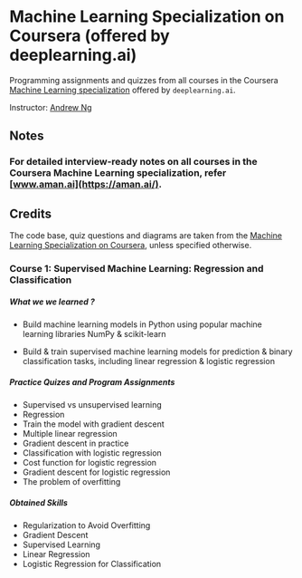 # Machine Learning Specialization on Coursera (offered by deeplearning.ai)

Programming assignments and quizzes from all courses in the Coursera [Machine Learning specialization](https://www.coursera.org/specializations/machine-learning) offered by `deeplearning.ai`.

Instructor: [Andrew Ng](http://www.andrewng.org/)

## Notes

### For detailed interview-ready notes on all courses in the Coursera Machine Learning specialization, refer [www.aman.ai](https://aman.ai/).

## Credits

The code base, quiz questions and diagrams are taken from the [Machine Learning Specialization on Coursera](https://www.coursera.org/specializations/machine-learning), unless specified otherwise.


### Course 1: Supervised Machine Learning: Regression and Classification

##### What we we learned ?
- Build machine learning models in Python using popular machine learning libraries NumPy & scikit-learn

- Build & train supervised machine learning models for prediction & binary classification tasks, including linear regression & logistic regression

##### Practice Quizes and Program Assignments
- Supervised vs unsupervised learning
- Regression
- Train the model with gradient descent
- Multiple linear regression
- Gradient descent in practice
- Classification with logistic regression
- Cost function for logistic regression
- Gradient descent for logistic regression
- The problem of overfitting

##### Obtained Skills
- Regularization to Avoid Overfitting
- Gradient Descent
- Supervised Learning
- Linear Regression
- Logistic Regression for Classification
